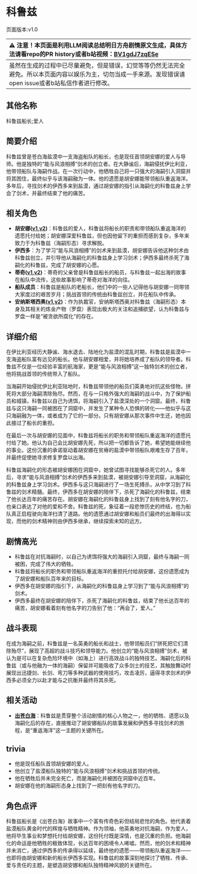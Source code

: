 # 科鲁兹
页面版本:v1.0
 

| :warning: 注意！本页面是利用LLM阅读总结明日方舟剧情原文生成，具体方法请看repo的PR history或者b站视频：[BV1gdJ7zqESe](https://www.bilibili.com/video/BV1gdJ7zqESe/)         |
|:----------------------------|
| 虽然在生成的过程中已尽量避免，但是错误，幻觉等等仍然无法完全避免。所以本页面内容以娱乐为主，切勿当成一手来源。发现错误请open issue或者b站私信作者进行修改。|



## 其他名称
科鲁兹船长;爱人
## 简要介绍
科鲁兹曾是苍白海盐漠中一支海盗船队的船长，也是现任首领胡安娜的爱人与导师。他是独特的“能与风浪相搏”剑术的创立者。在大静谧后，海嗣侵扰伊比利亚，他带领船队与海嗣作战。在一次行动中，他牺牲自己将一只强大的海嗣引入洞窟并将其困住，最终似乎与该海嗣融为一体。他的遗愿是胡安娜能带领船队重返海洋。多年后，寻找剑术的伊西多来到盐漠，通过胡安娜的指引从海嗣化的科鲁兹身上学会了剑术，并最终结束了他的痛苦。
## 相关角色
-   **胡安娜([v1](extended_char_hu_an_na.md),[v2](../char_v3/extended_char_hu_an_na.md))**：科鲁兹的爱人，科鲁兹将船长的职责和带领船队重返海洋的遗愿托付给她；胡安娜深爱科鲁兹，但也因他留下的重担而感到复杂，多年来致力于为科鲁兹（海嗣形态）寻求解脱。
-   **伊西多**：为了学习“能与风浪相搏”的剑术来到盐漠，胡安娜告诉他这种剑术由科鲁兹创立，并引导他从海嗣化的科鲁兹身上学习剑术；伊西多最终杀死了海嗣化的科鲁兹，完成了胡安娜的心愿。
-   **蒂奇([v1](extended_char_di_qi.md),[v2](../char_v3/extended_char_di_qi.md))**：蒂奇的父亲曾是科鲁兹船长的船员，与科鲁兹一起出海的故事在船队中流传，这些故事影响了蒂奇对海洋的向往。
-   **船队成员**：科鲁兹是船队的老船长，他们中的一些人记得他与胡安娜一同带领大家度过的艰苦岁月；挑战首领的传统由科鲁兹创立，并在船队中传承。
-   **安纳斯塔西奥([v1](extended_char_an_na_si_ta_xi_ao.md),[v2](../char_v3/extended_char_an_na_si_ta_xi_ao.md))**：作为执裁官，安纳斯塔西奥对科鲁兹（海嗣形态）本身及其相关的炼金产物（罗盘）表现出极大的关注和追捕欲望，认为科鲁兹与罗盘一样是“被贪欲所腐化”的存在。
## 详细介绍
在伊比利亚经历大静谧、海水退去、陆地化为盐漠的混乱时期，科鲁兹是盐漠中一支海盗船队富有远见的船长。他与胡安娜相爱，并将她培养成了船队的领导者。科鲁兹不仅是一位经验丰富的航海家，更是“能与风浪相搏”这一独特剑术的创立者，他将挑战首领的传统带入了船队。

当海嗣开始侵扰伊比利亚陆地时，科鲁兹带领他的船员们英勇地对抗这些怪物，拼死将大部分海嗣清除殆尽。然而，在与一只格外强大的海嗣的战斗中，为了保护船员和城镇，科鲁兹以自己为诱饵，将海嗣引入了盐漠深处的一个洞窟。最终，科鲁兹与这只海嗣一同被困在了洞窟中，并发生了某种令人恐惧的转化——他似乎与这只海嗣融为一体，或者成为了它的一部分。只有胡安娜从那次事件中生还，她也因此接过了船长的重担。

在最后一次与胡安娜的见面中，科鲁兹将船长的职务和带领船队重返海洋的遗愿托付给了她。他认为自己会比胡安娜先死，所以把一切都告诉了她，希望她能继续他的事业。这份沉重的承诺驱动着胡安娜在贫瘠的盐漠中带领船队艰难生存了百年，并最终促使她寻求修复罗盘以出海。

科鲁兹海嗣化的形态被胡安娜困在洞窟中，她曾试图寻找能够杀死它的人。多年后，寻求“能与风浪相搏”剑术的伊西多来到盐漠，被胡安娜引导至洞窟，从海嗣化的科鲁兹身上学习剑术。伊西多与这只海嗣进行了一场生死搏杀，从中学习到了科鲁兹的剑术精髓。最终，伊西多在胡安娜的陪伴下，杀死了海嗣化的科鲁兹，结束了他长达百年的痛苦存在。胡安娜在海嗣化的科鲁兹身上找到了刻有他名字的刀，也亲口表达了对他的爱和不舍。科鲁兹的死，象征着一段悲惨历史的终结，也为船队真正启程驶向海洋扫清了道路。他的遗愿通过胡安娜和船员们最终的出海得以实现，而他的剑术精神则由伊西多继承，继续探索未知的远方。
## 剧情高光
- 科鲁兹在对抗海嗣时，以自己为诱饵将强大的海嗣引入洞窟，最终与海嗣一同被困，完成了伟大的牺牲。
- 科鲁兹将船长的职务和带领船队重返海洋的重担托付给胡安娜，这份遗愿成为了胡安娜和船队百年来的目标。
- 伊西多在胡安娜的指引下，从海嗣化的科鲁兹身上学习到了“能与风浪相搏”的剑术。
- 伊西多最终在胡安娜的陪伴下，杀死了海嗣化的科鲁兹，结束了他长达百年的痛苦，胡安娜看着刻有他名字的刀告别了他：“再会了，爱人。”
## 战斗表现
在成为海嗣之前，科鲁兹是一名英勇的船长和战士，他带领船员们“拼死把它们清除殆尽”，展现了高超的战斗技巧和领导能力。他创立的“能与风浪相搏”剑术，被认为是可以在复杂危险环境中（如海上）进行高效战斗的独特技艺。海嗣化后的科鲁兹（或与他融为一体的海嗣）保留并可能吸收了众多剑士的技艺，其触肢舞动时展现出迅捷剑、长剑、弯刀等多种武器的使用技巧，攻击凌厉，逼得寻求剑术的伊西多必须全力以赴才能与之抗衡并最终将其杀死。
## 相关活动
-   **[出苍白海](../stories/act39side.md)**：科鲁兹是贯穿整个活动剧情的核心人物之一，他的牺牲、遗愿以及海嗣化后的存在，直接推动了胡安娜船队的故事发展和伊西多寻找剑术的旅程，是“重返海洋”这一主题的关键所在。
## trivia
- 他是现任船队首领胡安娜的爱人。
- 他创立了盐漠船队独特的“能与风浪相搏”剑术和挑战首领的传统。
- 他在牺牲后并未完全死亡，而是海嗣化并被困在洞窟中近百年。
- 胡安娜在他的海嗣形态身上找到了一把刻有他名字的刀。
## 角色点评
科鲁兹船长是《出苍白海》故事中一个富有传奇色彩但结局悲怆的角色。他代表着盐漠船队黄金时代的辉煌与牺牲精神。作为领袖，他英勇地对抗海嗣，作为爱人，他将毕生事业和梦想托付给胡安娜，这份托付既是深情，也是沉重的负担。他海嗣化的命运是他牺牲的极致体现，长达百年的困境令人唏嘘。然而，他的剑术和精神并未消亡，通过伊西多的传承得以延续，最终他的遗愿——带领船队重返海洋——也即将由胡安娜和新的船长伊西多实现。科鲁兹的故事深刻地探讨了牺牲、传承、爱与责任的主题，是塑造胡安娜和船队独特精神风貌的关键所在。